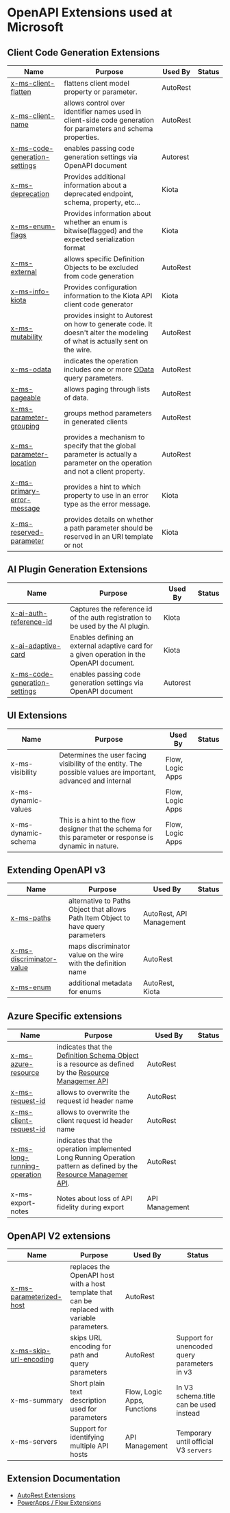 # OpenAPI Extensions used at Microsoft

## Client Code Generation Extensions

| Name | Purpose | Used By | Status |
|------|---------|---------|--------|
|[x-ms-client-flatten](https://github.com/Azure/autorest/blob/main/docs/extensions/readme.md#x-ms-client-flatten) | flattens client model property or parameter. |AutoRest| |
|[x-ms-client-name](https://github.com/Azure/autorest/blob/main/docs/extensions/readme.md#x-ms-client-name) | allows control over identifier names used in client-side code generation for parameters and schema properties. |AutoRest| |
|[x-ms-code-generation-settings](https://github.com/Azure/autorest/blob/main/docs/extensions/readme.md#x-ms-code-generation-settings) | enables passing code generation settings via OpenAPI document |Autorest|  |
|[x-ms-deprecation](x-ms-deprecation.md)| Provides additional information about a deprecated endpoint, schema, property, etc... | Kiota | |
|[x-ms-enum-flags](x-ms-enum-flags.md)| Provides information about whether an enum is bitwise(flagged) and the expected serialization format | Kiota | |
|[x-ms-external](https://github.com/Azure/autorest/blob/main/docs/extensions/readme.md#x-ms-external) | allows specific Definition Objects to be excluded from code generation |AutoRest| |
|[x-ms-info-kiota](x-kiota-info.md)| Provides configuration information to the Kiota API client code generator| Kiota |
|[x-ms-mutability](https://github.com/Azure/autorest/blob/main/docs/extensions/readme.md#x-ms-mutability) | provides insight to Autorest on how to generate code. It doesn't alter the modeling of what is actually sent on the wire. |AutoRest| |
|[x-ms-odata](https://github.com/Azure/autorest/blob/main/docs/extensions/readme.md#x-ms-odata) | indicates the operation includes one or more [OData](http://www.odata.org/) query parameters. |AutoRest| |
|[x-ms-pageable](https://github.com/Azure/autorest/blob/main/docs/extensions/readme.md#x-ms-pageable) | allows paging through lists of data. |AutoRest||
|[x-ms-parameter-grouping](https://github.com/Azure/autorest/blob/main/docs/extensions/readme.md#x-ms-parameter-grouping) | groups method parameters in generated clients |AutoRest| |
|[x-ms-parameter-location](https://github.com/Azure/autorest/blob/main/docs/extensions/readme.md#x-ms-parameter-location) | provides a mechanism to specify that the global parameter is actually a parameter on the operation and not a client property. |AutoRest| |
|[x-ms-primary-error-message](x-ms-primary-error-message.md) | provides a hint to which property to use in an error type as the error message. | Kiota | |
|[x-ms-reserved-parameter](x-ms-reserved-parameter.md) | provides details on whether a path parameter should be reserved in an URI template or not | Kiota | |

## AI Plugin Generation Extensions

| Name | Purpose | Used By | Status |
|------|---------|---------|--------|
|[x-ai-auth-reference-id](x-ai-auth-reference-id.md) | Captures the reference id of the auth registration to be used by the AI plugin. |Kiota| |
|[x-ai-adaptive-card](x-ai-adaptive-card.md) | Enables defining an external adaptive card for a given operation in the OpenAPI document. |Kiota| |
|[x-ms-code-generation-settings](https://github.com/Azure/autorest/blob/main/docs/extensions/readme.md#x-ms-code-generation-settings) | enables passing code generation settings via OpenAPI document |Autorest|  |

## UI Extensions

| Name | Purpose | Used By | Status |
|------|---------|---------|--------|
|x-ms-visibility| Determines the user facing visibility of the entity. The possible values are important, advanced and internal | Flow, Logic Apps | |
|x-ms-dynamic-values| |Flow, Logic Apps ||
|x-ms-dynamic-schema|This is a hint to the flow designer that the schema for this parameter or response is dynamic in nature.|Flow, Logic Apps| |

## Extending OpenAPI v3

| Name | Purpose | Used By | Status |
|------|---------|---------|--------|
| [x-ms-paths](https://github.com/Azure/autorest/blob/main/docs/extensions/readme.md#x-ms-paths) | alternative to Paths Object that allows Path Item Object to have query parameters |AutoRest, API Management| |
| [x-ms-discriminator-value](https://github.com/Azure/autorest/blob/main/docs/extensions/readme.md#x-ms-discriminator-value) | maps discriminator value on the wire with the definition name |AutoRest||
| [x-ms-enum](https://github.com/Azure/autorest/blob/main/docs/extensions/readme.md#x-ms-enum) | additional metadata for enums | AutoRest, Kiota| |

## Azure Specific extensions

| Name | Purpose | Used By | Status |
|------|---------|---------|--------|
| [x-ms-azure-resource](https://github.com/Azure/autorest/blob/main/docs/extensions/readme.md#x-ms-azure-resource) | indicates that the [Definition Schema Object](https://github.com/OAI/OpenAPI-Specification/blob/master/versions/2.0.md#schemaObject) is a resource as defined by the [Resource Managemer API](https://msdn.microsoft.com/en-us/library/azure/dn790568.aspx) |AutoRest||
| [x-ms-request-id](https://github.com/Azure/autorest/blob/main/docs/extensions/readme.md#x-ms-request-id) | allows to overwrite the request id header name |AutoRest||
| [x-ms-client-request-id](https://github.com/Azure/autorest/blob/main/docs/extensions/readme.md#x-ms-client-request-id) | allows to overwrite the client request id header name |AutoRest||
| [x-ms-long-running-operation](https://github.com/Azure/autorest/blob/main/docs/extensions/readme.md#x-ms-long-running-operation) | indicates that the operation implemented Long Running Operation pattern as defined by the [Resource Managemer API](https://msdn.microsoft.com/en-us/library/azure/dn790568.aspx).|AutoRest||
|x-ms-export-notes | Notes about loss of API fidelity during export |API Management | |

## OpenAPI V2 extensions

| Name | Purpose | Used By | Status |
|------|---------|---------|--------|
| [x-ms-parameterized-host](https://github.com/Azure/autorest/blob/main/docs/extensions/readme.md#x-ms-parameterized-host) | replaces the OpenAPI host with a host template that can be replaced with variable parameters. |AutoRest||
| [x-ms-skip-url-encoding](https://github.com/Azure/autorest/blob/main/docs/extensions/readme.md#x-ms-skip-url-encoding)| skips URL encoding for path and query parameters |AutoRest| Support for unencoded query parameters in v3|
|x-ms-summary| Short plain text description used for parameters|Flow, Logic Apps, Functions| In V3 schema.title can be used instead |
|x-ms-servers|Support for identifying multiple API hosts|API Management| Temporary until official V3 `servers`|

## Extension Documentation

- [AutoRest Extensions]( https://github.com/Azure/autorest/blob/master/docs/extensions/readme.md)
- [PowerApps / Flow Extensions](https://flow.microsoft.com/en-us/documentation/customapi-how-to-swagger/)
